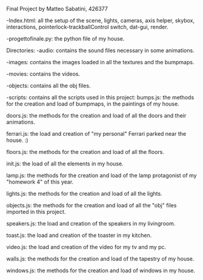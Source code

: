 Final Project by Matteo Sabatini, 426377

-Index.html: all the setup of the scene, lights, cameras, axis helper, skybox, interactions, pointerlock-trackballControl switch, dat-gui, render.

-progettofinale.py: the python file of my house.

Directories:
-audio: contains the sound files necessary in some animations.

-images: contains the images loaded in all the textures and the bumpmaps.

-movies: contains the videos.

-objects: contains all the obj files.

-scripts: contains all the scripts used in this project: 
  bumps.js: the methods for the creation and load of bumpmaps, in the paintings of my house.
  
  doors.js: the methods for the creation and load of all the doors and their animations.
  
  ferrari.js: the load and creation of "my personal" Ferrari parked near the house. :)
  
  floors.js: the methods for the creation and load of all the floors.
  
  init.js: the load of all the elements in my house.
  
  lamp.js: the methods for the creation and load of the lamp protagonist of my "homework 4" of this year.
  
  lights.js: the methods for the creation and load of all the lights.
  
  objects.js: the methods for the creation and load of all the "obj" files imported in this project.
  
  speakers.js: the load and creation of the speakers in my livingroom.
  
  toast.js: the load and creation of the toaster in my kitchen.
  
  video.js: the load and creation of the video for my tv and my pc.
  
  walls.js: the methods for the creation and load of the tapestry of my house.
  
  windows.js: the methods for the creation and load of windows in my house.
  
  
